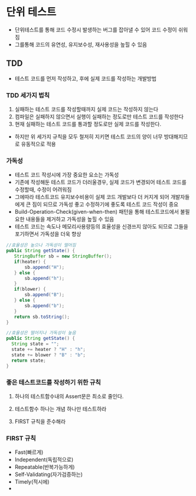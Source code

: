 # 단위 테스트
* 단위테스트를 통해 코드 수정시 발생하는 버그를 잡아낼 수 있어 코드 수정이 쉬워짐
* 그를통해 코드의 유연성, 유지보수성, 재사용성을 높힐 수 있음
## TDD
* 테스트 코드를 먼저 작성하고, 후에 실제 코드를 작성하는 개발방법
### TDD 세가지 법칙
1. 실패하는 테스트 코드를 작성할때까지 실제 코드는 작성하지 않는다
2. 컴파일은 실패하지 않으면서 실행이 실패하는 정도로만 테스트 코드를 작성한다
3. 현재 실패하는 테스트 코드를 통과할 정도로만 실제 코드를 작성한다.
* 하지만 위 세가지 규칙을 모두 철저히 지키면 테스트 코드의 양이 너무 방대해지므로 유동적으로 적용
### 가독성
* 테스트 코드 작성시에 가장 중요한 요소는 가독성
* 기존에 작성해둔 테스트 코드가 더러울경우, 실제 코드가 변경되어 테스트 코드를 수정할때, 수정이 어려워짐
* 그에따라 테스트코드 유지보수비용이 실제 코드 개발보다 더 커지게 되어 개발자들에게 큰 짐이 되므로 가독성 좋고 수정하기에 좋도록 테스트 코드 작성이 중요
* Build-Operation-Check(given-when-then) 패턴을 통해 테스트코드에서 불필요한 내용들을 제거하고 가독성을 높힐 수 있음
* 테스트 코드는 속도나 메모리사용량등의 효율성을 신경쓰지 않아도 되므로 그들을 포기하면서 가독성을 더욱 향상
```java
//효율성은 높으나 가독성이 떨어짐
public String getState() {
   StringBuffer sb = new StringBuffer(); 
   if(heater) {
	   sb.append("H"); 
   } else {
	   sb.append("h");
   }
   if(blower) {
	   sb.append("B"); 
   } else {
	   sb.append("b");
   }
   return sb.toString();
}

//효율성은 떨어지나 가독성이 높음
public String getState() {
  String state = "";
  state += heater ? "H" : "h"; 
  state += blower ? "B" : "b"; 
  return state;
}
```
### 좋은 테스트코드를 작성하기 위한 규칙
1. 하나의 테스트함수내의 Assert문은 최소로 줄인다.
2. 테스트함수 하나는 개념 하나만 테스트하라

3. FIRST 규칙을 준수해라

### FIRST 규칙
* Fast(빠르게)
* Independent(독립적으로)
* Repeatable(반복가능하게)
* Self-Validating(자가검증하는)
* Timely(적시에)
* 
<!--stackedit_data:
eyJoaXN0b3J5IjpbMjcyOTk5OTI1LC0xMTI1NDIxMzk0XX0=
-->